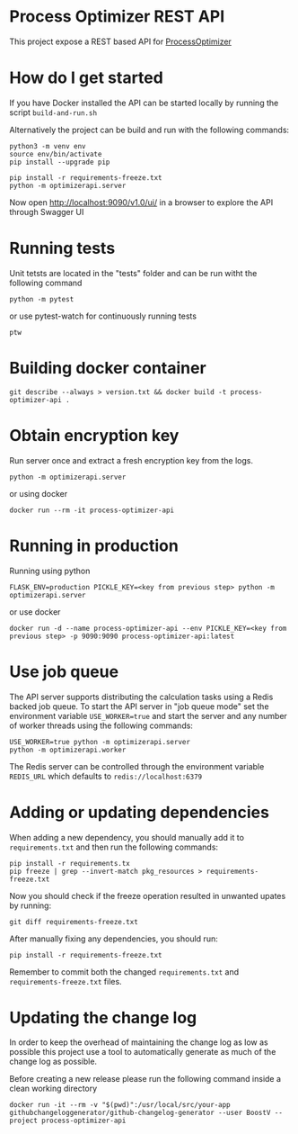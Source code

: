 # Process Optimizer REST API

This project expose a REST based API for [ProcessOptimizer](https://github.com/novonordisk-research/ProcessOptimizer)

# How do I get started

If you have Docker installed the API can be started locally by running the script `build-and-run.sh`

Alternatively the project can be build and run with the following commands:

    python3 -m venv env
    source env/bin/activate
    pip install --upgrade pip

    pip install -r requirements-freeze.txt
    python -m optimizerapi.server

Now open [http://localhost:9090/v1.0/ui/](http://localhost:9090/v1.0/ui/) in a browser to explore the API through Swagger UI

# Running tests

Unit tetsts are located in the "tests" folder and can be run witht the following command

    python -m pytest

or use pytest-watch for continuously running tests

    ptw

# Building docker container

    git describe --always > version.txt && docker build -t process-optimizer-api .

# Obtain encryption key

Run server once and extract a fresh encryption key from the logs.

    python -m optimizerapi.server

or using docker

    docker run --rm -it process-optimizer-api

# Running in production

Running using python

    FLASK_ENV=production PICKLE_KEY=<key from previous step> python -m optimizerapi.server

or use docker

    docker run -d --name process-optimizer-api --env PICKLE_KEY=<key from previous step> -p 9090:9090 process-optimizer-api:latest

# Use job queue

The API server supports distributing the calculation tasks using a Redis backed job queue.
To start the API server in "job queue mode" set the environment variable `USE_WORKER=true` and start the server and any number of
worker threads using the following commands:

    USE_WORKER=true python -m optimizerapi.server
    python -m optimizerapi.worker

The Redis server can be controlled through the environment variable `REDIS_URL` which defaults to `redis://localhost:6379`

# Adding or updating dependencies

When adding a new dependency, you should manually add it to `requirements.txt` and then run the following commands:

    pip install -r requirements.tx
    pip freeze | grep --invert-match pkg_resources > requirements-freeze.txt

Now you should check if the freeze operation resulted in unwanted upates by running:

    git diff requirements-freeze.txt

After manually fixing any dependencies, you should run:

    pip install -r requirements-freeze.txt

Remember to commit both the changed `requirements.txt` and `requirements-freeze.txt` files.

# Updating the change log

In order to keep the overhead of maintaining the change log as low as possible this project use a tool to automatically generate
as much of the change log as possible.

Before creating a new release please run the following command inside a clean working directory

    docker run -it --rm -v "$(pwd)":/usr/local/src/your-app githubchangeloggenerator/github-changelog-generator --user BoostV --project process-optimizer-api
